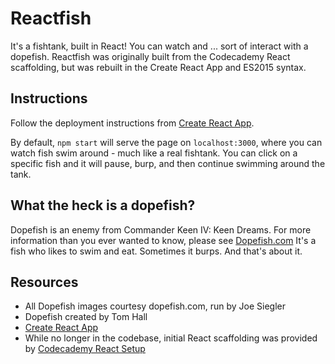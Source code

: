 # Reactfish

It's a fishtank, built in React! You can watch and ... sort of interact with a dopefish. Reactfish was originally built from the Codecademy React scaffolding, but was rebuilt in the Create React App and ES2015 syntax.

## Instructions
Follow the deployment instructions from [Create React App](https://github.com/facebookincubator/create-react-app).

By default, `npm start` will serve the page on `localhost:3000`, where you can watch fish swim around - much like a real fishtank. You can click on a specific fish and it will pause, burp, and then continue swimming around the tank.


## What the heck is a dopefish?
Dopefish is an enemy from Commander Keen IV: Keen Dreams. For more information than you ever wanted to know, please see [Dopefish.com](http://www.dopefish.com/) It's a fish who likes to swim and eat. Sometimes it burps. And that's about it.


## Resources
  - All Dopefish images courtesy dopefish.com, run by Joe Siegler
  - Dopefish created by Tom Hall
  - [Create React App](https://github.com/facebookincubator/create-react-app)
  - While no longer in the codebase, initial React scaffolding was provided by [Codecademy React Setup](https://www.codecademy.com/articles/react-setup-i)
